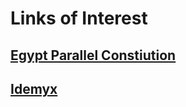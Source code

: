 # Links of Interest

## [Egypt Parallel Constiution]( https://parallelconstitution.wordpress.com )

## [Idemyx]( http://idemyx.com )